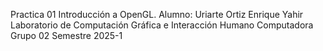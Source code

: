 Practica 01 Introducción a OpenGL.
Alumno: Uriarte Ortiz Enrique Yahir
Laboratorio de Computación Gráfica e Interacción Humano Computadora
Grupo 02
Semestre 2025-1
